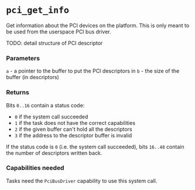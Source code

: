 # `pci_get_info`
Get information about the PCI devices on the platform. This is only meant to be used from the userspace PCI bus
driver.

TODO: detail structure of PCI descriptor

### Parameters
`a` - a pointer to the buffer to put the PCI descriptors in
`b` - the size of the buffer (in descriptors)

### Returns
Bits `0..16` contain a status code:
- `0` if the system call succeeded
- `1` if the task does not have the correct capabilities
- `2` if the given buffer can't hold all the descriptors
- `3` if the address to the descriptor buffer is invalid

If the status code is `0` (i.e. the system call succeeded), bits `16..48` contain the number of descriptors written
back.

### Capabilities needed
Tasks need the `PciBusDriver` capability to use this system call.
